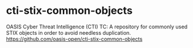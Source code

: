 # cti-stix-common-objects
OASIS Cyber Threat Intelligence (CTI) TC: A repository for commonly used STIX objects in order to avoid needless duplication.  https://github.com/oasis-open/cti-stix-common-objects
